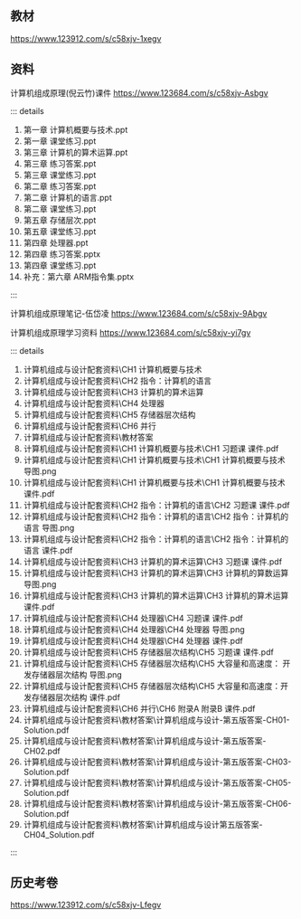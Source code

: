 ## 教材

https://www.123912.com/s/c58xjv-1xegv

## 资料

计算机组成原理(倪云竹)课件 https://www.123684.com/s/c58xjv-Asbgv

::: details

1. 第一章 计算机概要与技术.ppt
2. 第一章 课堂练习.ppt
3. 第三章 计算机的算术运算.ppt
4. 第三章 练习答案.ppt
5. 第三章 课堂练习.ppt
6. 第二章 练习答案.ppt
7. 第二章 计算机的语言.ppt
8. 第二章 课堂练习.ppt
9. 第五章 存储层次.ppt
10. 第五章 课堂练习.ppt
11. 第四章 处理器.ppt
12. 第四章 练习答案.pptx
13. 第四章 课堂练习.ppt
14. 补充：第六章 ARM指令集.pptx

:::

计算机组成原理笔记-伍岱凌 https://www.123684.com/s/c58xjv-9Abgv

计算机组成原理学习资料 https://www.123684.com/s/c58xjv-yi7gv

::: details

1. 计算机组成与设计配套资料\CH1 计算机概要与技术
2. 计算机组成与设计配套资料\CH2 指令：计算机的语言
3. 计算机组成与设计配套资料\CH3 计算机的算术运算
4. 计算机组成与设计配套资料\CH4 处理器
5. 计算机组成与设计配套资料\CH5 存储器层次结构
6. 计算机组成与设计配套资料\CH6 并行
7. 计算机组成与设计配套资料\教材答案
8. 计算机组成与设计配套资料\CH1 计算机概要与技术\CH1 习题课 课件.pdf
9. 计算机组成与设计配套资料\CH1 计算机概要与技术\CH1 计算机概要与技术 导图.png
10. 计算机组成与设计配套资料\CH1 计算机概要与技术\CH1 计算机概要与技术 课件.pdf
11. 计算机组成与设计配套资料\CH2 指令：计算机的语言\CH2 习题课 课件.pdf
12. 计算机组成与设计配套资料\CH2 指令：计算机的语言\CH2 指令：计算机的语言 导图.png
13. 计算机组成与设计配套资料\CH2 指令：计算机的语言\CH2 指令：计算机的语言 课件.pdf
14. 计算机组成与设计配套资料\CH3 计算机的算术运算\CH3 习题课 课件.pdf
15. 计算机组成与设计配套资料\CH3 计算机的算术运算\CH3 计算机的算数运算 导图.png
16. 计算机组成与设计配套资料\CH3 计算机的算术运算\CH3 计算机的算术运算 课件.pdf
17. 计算机组成与设计配套资料\CH4 处理器\CH4 习题课 课件.pdf
18. 计算机组成与设计配套资料\CH4 处理器\CH4 处理器 导图.png
19. 计算机组成与设计配套资料\CH4 处理器\CH4 处理器 课件.pdf
20. 计算机组成与设计配套资料\CH5 存储器层次结构\CH5 习题课 课件.pdf
21. 计算机组成与设计配套资料\CH5 存储器层次结构\CH5 大容量和高速度： 开发存储器层次结构 导图.png
22. 计算机组成与设计配套资料\CH5 存储器层次结构\CH5 大容量和高速度：开发存储器层次结构 课件.pdf
23. 计算机组成与设计配套资料\CH6 并行\CH6 附录A 附录B 课件.pdf
24. 计算机组成与设计配套资料\教材答案\计算机组成与设计-第五版答案-CH01-Solution.pdf
25. 计算机组成与设计配套资料\教材答案\计算机组成与设计-第五版答案-CH02.pdf
26. 计算机组成与设计配套资料\教材答案\计算机组成与设计-第五版答案-CH03-Solution.pdf
27. 计算机组成与设计配套资料\教材答案\计算机组成与设计-第五版答案-CH05-Solution.pdf
28. 计算机组成与设计配套资料\教材答案\计算机组成与设计-第五版答案-CH06-Solution.pdf
29. 计算机组成与设计配套资料\教材答案\计算机组成与设计第五版答案-CH04_Solution.pdf

:::

## 历史考卷

https://www.123912.com/s/c58xjv-Lfegv